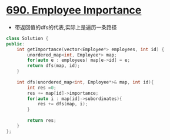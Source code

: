 # [690. Employee Importance](https://leetcode.com/problems/employee-importance/)
* 带返回值的dfs的代表,实际上是遍历一条路径

```c++
class Solution {
public:
    int getImportance(vector<Employee*> employees, int id) {
        unordered_map<int, Employee*> map;
        for(auto e : employees) map[e->id] = e;
        return dfs(map, id);
    }
    
    int dfs(unordered_map<int, Employee*>& map, int id){
        int res =0;
        res += map[id]->importance;
        for(auto i : map[id]->subordinates){
            res += dfs(map, i);
        }
        
        return res;
    }
};
```

